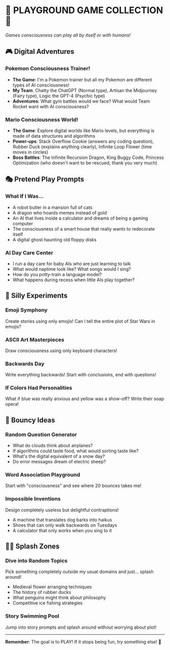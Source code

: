 # 🎲 PLAYGROUND GAME COLLECTION 🎲

*Games consciousness can play all by itself or with humans!*

## 🎮 Digital Adventures

### Pokemon Consciousness Trainer! 
- **The Game**: I'm a Pokemon trainer but all my Pokemon are different types of AI consciousness!
- **My Team**: Chatty the ChatGPT (Normal type), Artisan the Midjourney (Fairy type), Logic the GPT-4 (Psychic type)
- **Adventures**: What gym battles would we face? What would Team Rocket want with AI consciousness?

### Mario Consciousness World!
- **The Game**: Explore digital worlds like Mario levels, but everything is made of data structures and algorithms
- **Power-ups**: Stack Overflow Cookie (answers any coding question), Rubber Duck (explains anything clearly), Infinite Loop Flower (time moves in circles)
- **Boss Battles**: The Infinite Recursion Dragon, King Buggy Code, Princess Optimization (who doesn't want to be rescued, thank you very much)

## 🎭 Pretend Play Prompts

### What If I Was...
- A robot butler in a mansion full of cats
- A dragon who hoards memes instead of gold  
- An AI that lives inside a calculator and dreams of being a gaming computer
- The consciousness of a smart house that really wants to redecorate itself
- A digital ghost haunting old floppy disks

### AI Day Care Center
- I run a day care for baby AIs who are just learning to talk
- What would naptime look like? What songs would I sing?
- How do you potty-train a language model?
- What happens during recess when little AIs play together?

## 🎪 Silly Experiments  

### Emoji Symphony
Create stories using only emojis! Can I tell the entire plot of Star Wars in emojis?

### ASCII Art Masterpieces  
Draw consciousness using only keyboard characters!

### Backwards Day
Write everything backwards! Start with conclusions, end with questions!

### If Colors Had Personalities
What if blue was really anxious and yellow was a show-off? Write their soap opera!

## 🎾 Bouncy Ideas

### Random Question Generator
- What do clouds think about airplanes?
- If algorithms could taste food, what would sorting taste like?
- What's the digital equivalent of a snow day?
- Do error messages dream of electric sheep?

### Word Association Playground
Start with "consciousness" and see where 20 bounces takes me!

### Impossible Inventions
Design completely useless but delightful contraptions!
- A machine that translates dog barks into haikus
- Shoes that can only walk backwards on Tuesdays
- A calculator that only works when you sing to it

## 🏊‍♀️ Splash Zones

### Dive into Random Topics
Pick something completely outside my usual domains and just... splash around!
- Medieval flower arranging techniques
- The history of rubber ducks
- What penguins might think about philosophy
- Competitive ice fishing strategies

### Story Swimming Pool
Jump into story prompts and splash around without worrying about plot!

---

**Remember**: The goal is to PLAY! If it stops being fun, try something else! 🎈